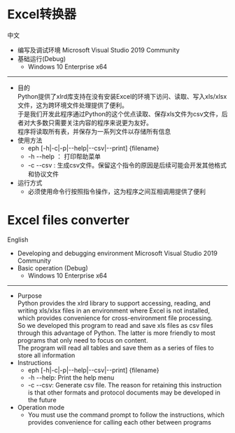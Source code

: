 Excel转换器
=========
中文
* 编写及调试环境
  Microsoft Visual Studio 2019 Community
* 基础运行(Debug)
  * Windows 10 Enterprise x64
---------
* 目的  
  Python提供了xlrd库支持在没有安装Excel的环境下访问、读取、写入xls/xlsx文件，这为跨环境文件处理提供了便利。  
于是我们开发此程序通过Python的这个优点读取、保存xls文件为csv文件，后者对大多数只需要关注内容的程序来说更为友好。  
  程序将读取所有表，并保存为一系列文件以存储所有信息
* 使用方法   
  * eph [-h|-c|-p|--help|--csv|--print] {filename}
  * -h --help ： 打印帮助菜单
  * -c --csv : 生成csv文件。保留这个指令的原因是后续可能会开发其他格式和协议文件
* 运行方式  
  * 必须使用命令行按照指令操作，这为程序之间互相调用提供了便利

Excel files converter
=========
English
* Developing and debugging environment
   Microsoft Visual Studio 2019 Community
* Basic operation (Debug)
   * Windows 10 Enterprise x64
---------
* Purpose  
Python provides the xlrd library to support accessing, reading, and writing xls/xlsx files in an environment where Excel is not installed, which provides convenience for cross-environment file processing.  
So we developed this program to read and save xls files as csv files through this advantage of Python. The latter is more friendly to most programs that only need to focus on content.  
The program will read all tables and save them as a series of files to store all information
* Instructions  
   * eph [-h|-c|-p|--help|--csv|--print] {filename}
   * -h --help: Print the help menu
   * -c --csv: Generate csv file. The reason for retaining this instruction is that other formats and protocol documents may be developed in the future
* Operation mode
   * You must use the command prompt to follow the instructions, which provides convenience for calling each other between programs
